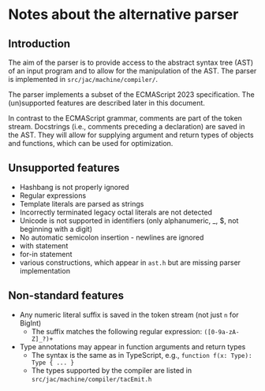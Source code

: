 # Notes about the alternative parser

## Introduction

The aim of the parser is to provide access to the abstract syntax tree (AST) of an input program and to allow for the manipulation of the AST. The parser is implemented in `src/jac/machine/compiler/`.

The parser implements a subset of the ECMAScript 2023 specification. The (un)supported features are described later in this document.

In contrast to the ECMAScript grammar, comments are part of the token stream. Docstrings (i.e., comments preceding a declaration) are saved in the AST. They will allow for supplying argument and return types of objects and functions, which can be used for optimization.


## Unsupported features

- Hashbang is not properly ignored
- Regular expressions
- Template literals are parsed as strings
- Incorrectly terminated legacy octal literals are not detected
- Unicode is not supported in identifiers (only alphanumeric, _, $, not beginning with a digit)
- No automatic semicolon insertion - newlines are ignored
- with statement
- for-in statement
- various constructions, which appear in `ast.h` but are missing parser implementation


## Non-standard features

- Any numeric literal suffix is saved in the token stream (not just `n` for BigInt)
  - The suffix matches the following regular expression: `([0-9a-zA-Z]_?)+`
- Type annotations may appear in function arguments and return types
  - The syntax is the same as in TypeScript, e.g., `function f(x: Type): Type { ... }`
  - The types supported by the compiler are listed in `src/jac/machine/compiler/tacEmit.h`
